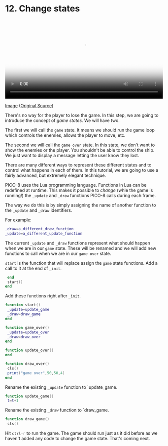 # 12. Change states

<video controls width="512" poster="./tut_12.gif">
    <source src="./tut_12.mp4"
            type="video/mp4">
    Sorry, your browser doesn't support embedded videos.
</video>

[Image](./tut_12.git) ([Original Source](https://ztiromoritz.github.io/pico-8-shooter/gif/tut_12.gif))

There's no way for the player to lose the game. In this step, we are going to
introduce the concept of *game states*. We will have two.

The first we will call the `game` state. It means we should run the game loop
which controls the enemies, allows the player to move, etc.

The second we will call the `game over` state. In this state, we don't want to
show the enemies or the player. You shouldn't be able to control the ship. We
just want to display a message letting the user know they lost.

There are many different ways to represent these different states and to
control what happens in each of them. In this tutorial, we are going to use a
fairly advanced, but extremely elegant technique.

PICO-8 uses the Lua programming language. Functions in Lua can be redefined at
runtime. This makes it possible to *change* (whle the game is running!) the
`_update` and `_draw` functions PICO-8 calls during each frame.

The way we do this is by simply assigning the name of another function to the `_update` and `_draw` identifiers.

For example:

```lua
_draw=a_different_draw_function
_update=a_different_update_function
```

The current `_update` and `_draw` functions represent what should happen when we are in our `game` state. These will be renamed and we will add new functions to call when we are in our `game over` state.

`start` is the function that will replace assign the `game` state functions.
Add a call to it at the end of `_init`.

```lua
 end
 start()
end
```

Add these functions right after `_init`.

```lua
function start()
 _update=update_game
 _draw=draw_game
end

function game_over()
 _update=update_over
 _draw=draw_over
end

function update_over()
end

function draw_over()
 cls()
 print("game over",50,50,4)
end
```
Rename the existing `_update` function to `update_game.

```lua
function update_game()
 t=t+1
```

Rename the existing `_draw` function to `draw_game.

```lua
function draw_game()
 cls()
```

Hit `ctrl-r` to run the game. The game should run just as it did before as we
haven't added any code to change the game state. That's coming next.

